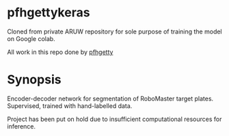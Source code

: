 # pfhgettykeras

Cloned from private ARUW repository for sole purpose of training the model on Google colab.

All work in this repo done by [pfhgetty](https://github.com/pfhgetty)

# Synopsis

Encoder-decoder network for segmentation of RoboMaster target plates. Supervised, trained with hand-labelled data.

Project has been put on hold due to insufficient computational resources for inference.
